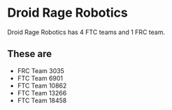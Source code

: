 # Droid Rage Robotics
Droid Rage Robotics has 4 FTC teams and 1 FRC team.

## These are 
- FRC Team 3035
- FTC Team 6901
- FTC Team 10862
- FTC Team 13266
- FTC Team 18458
